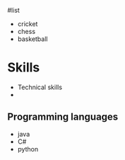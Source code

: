 #list
- cricket
- chess
- basketball


# Skills
 - Technical skills 
 -
 
 ## Programming languages
 - java
 - C#
 - python 

